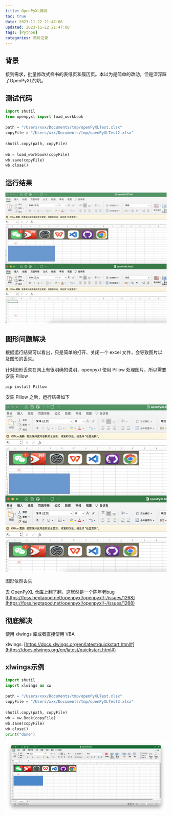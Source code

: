 ```yaml
---
title: OpenPyXL爬坑
toc: true
date: 2023-11-22 21:47:08
updated: 2023-11-22 21:47:08
tags: [Python]
categories: 爬坑记录
---
```


## 背景

接到需求，批量修改式样书的表纸页和履历页。本以为是简单的改动，但是深深踩了OpenPyXL的坑。

## 测试代码

```python
import shutil
from openpyxl import load_workbook

path = "/Users/xxx/Documents/tmp/openPyXLTest.xlsx"
copyFile = "/Users/xxx/Documents/tmp/openPyXLTest2.xlsx"

shutil.copy(path, copyFile)

wb = load_workbook(copyFile)
wb.save(copyFile)
wb.close()
```

## 运行结果
![](images/OpenPyXL爬坑/2023-11-22-22-40-02.png)

## 图形问题解决

根据运行结果可以看出，只是简单的打开、关闭一个 excel 文件，会导致图片以及图形的丢失。

针对图形丢失在网上有很明确的说明，openpyxl 使用 Pillow 处理图片，所以需要安装 Pillow

`pip install Pillow`

安装 Pillow 之后，运行结果如下

![](images/OpenPyXL爬坑/2023-11-22-22-48-58.png)

图形依然丢失

去 OpenPyXL 仓库上翻了翻，这居然是一个陈年老bug [https://foss.heptapod.net/openpyxl/openpyxl/-/issues/1268](https://foss.heptapod.net/openpyxl/openpyxl/-/issues/1268)

## 彻底解决

使用 xlwings 库或者直接使用 VBA

xlwings: [https://docs.xlwings.org/en/latest/quickstart.html#](https://docs.xlwings.org/en/latest/quickstart.html#)


## xlwings示例

```python
import shutil
import xlwings as xw

path = "/Users/xxx/Documents/tmp/openPyXLTest.xlsx"
copyFile = "/Users/xxx/Documents/tmp/openPyXLTest3.xlsx"

shutil.copy(path, copyFile)
wb = xw.Book(copyFile)
wb.save(copyFile)
wb.close()
print("done")
```

![](images/OpenPyXL爬坑/2023-12-02-13-33-20.png)